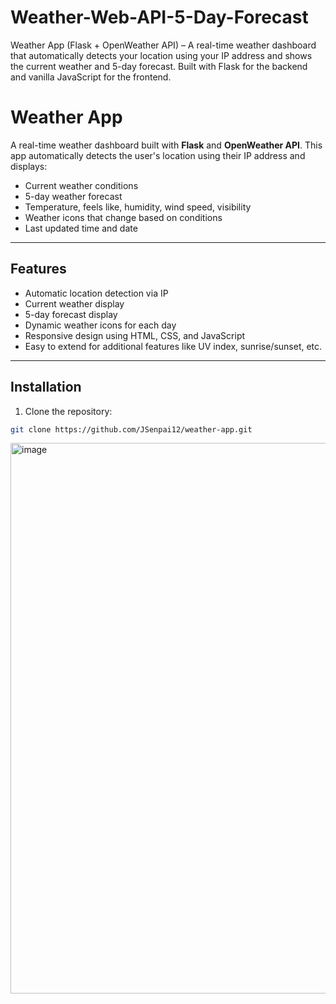 # Weather-Web-API-5-Day-Forecast
Weather App (Flask + OpenWeather API) – A real-time weather dashboard that automatically detects your location using your IP address and shows the current weather and 5-day forecast. Built with Flask for the backend and vanilla JavaScript for the frontend.

# Weather App

A real-time weather dashboard built with **Flask** and **OpenWeather API**. This app automatically detects the user's location using their IP address and displays:

- Current weather conditions
- 5-day weather forecast
- Temperature, feels like, humidity, wind speed, visibility
- Weather icons that change based on conditions
- Last updated time and date

---

## **Features**

- Automatic location detection via IP
- Current weather display
- 5-day forecast display
- Dynamic weather icons for each day
- Responsive design using HTML, CSS, and JavaScript
- Easy to extend for additional features like UV index, sunrise/sunset, etc.

---

## **Installation**

1. Clone the repository:
```bash
git clone https://github.com/JSenpai12/weather-app.git
```



<img width="1867" height="881" alt="image" src="https://github.com/user-attachments/assets/a0c78c54-952b-4116-aaa6-75661b3d71a2" />
